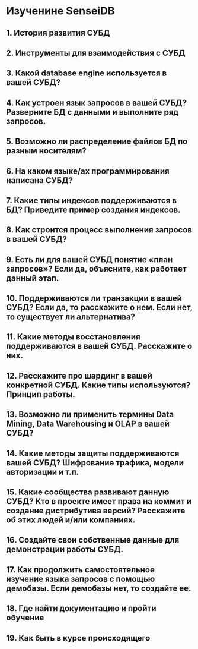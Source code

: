 # Изученине SenseiDB

## 1. История развития СУБД

## 2. Инструменты для взаимодействия с СУБД

## 3. Какой database engine используется в вашей СУБД?

## 4. Как устроен язык запросов в вашей СУБД? Разверните БД с данными и выполните ряд запросов.

## 5. Возможно ли распределение файлов БД по разным носителям?

## 6. На каком языке/ах программирования написана СУБД?

## 7. Какие типы индексов поддерживаются в БД? Приведите пример создания индексов.

## 8. Как строится процесс выполнения запросов в вашей СУБД?

## 9. Есть ли для вашей СУБД понятие «план запросов»? Если да, объясните, как работает данный этап.

## 10. Поддерживаются ли транзакции в вашей СУБД? Если да, то расскажите о нем. Если нет, то существует ли альтернатива?

## 11. Какие методы восстановления поддерживаются в вашей СУБД. Расскажите о них.

## 12. Расскажите про шардинг в вашей конкретной СУБД. Какие типы используются? Принцип работы.

## 13. Возможно ли применить термины Data Mining, Data Warehousing и OLAP в вашей СУБД?

## 14. Какие методы защиты поддерживаются вашей СУБД? Шифрование трафика, модели авторизации и т.п.

## 15. Какие сообщества развивают данную СУБД? Кто в проекте имеет права на коммит и создание дистрибутива версий? Расскажите об этих людей и/или компаниях.

## 16. Создайте свои собственные данные для демонстрации работы СУБД.

## 17. Как продолжить самостоятельное изучение языка запросов с помощью демобазы. Если демобазы нет, то создайте ее.

## 18. Где найти документацию и пройти обучение

## 19. Как быть в курсе происходящего